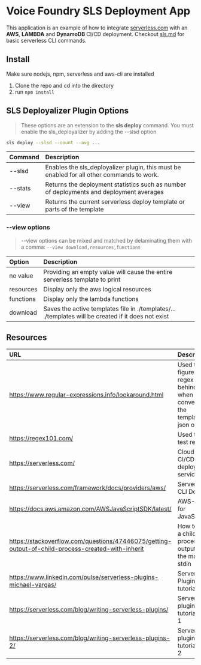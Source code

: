 # Voice Foundry SLS Deployment App

This application is an example of how to integrate [serverless.com](serverless.com) with an **AWS**, **LAMBDA** and **DynamoDB** CI/CD deployment. Checkout [sls.md](https://github.com/oussiden/vf-sls-delpoy/blob/master/sls.md) for basic serverless CLI commands.

## Install

Make sure nodejs, npm, serverless and aws-cli are installed

1. Clone the repo and cd into the directory
2. run `npm install`

## SLS Deployalizer Plugin Options

> These options are an extension to the **sls deploy** command. You must enable the sls_deployalizer by adding the --slsd option

```bash
sls deploy --slsd --count --avg ...
````

| Command | Description |
|:--------| :---------- |
|--slsd   | Enables the sls_deployalizer plugin, this must be enabled for all other commands to work. |
|--stats  | Returns the deployment statistics such as number of deployments and deployment averages |
|--view   | Returns the current serverless deploy template or parts of the template |

### **--view options**

> --view options can be mixed and matched by delaminating them with a comma: `--view download,resources,functions`

| Option  | Description |
|:----------| :---------- |
|no value   | Providing an empty value will cause the entire serverless template to print |
|resources  | Display only the aws logical resources |
|functions  | Display only the lambda functions |
|download   | Saves the active templates file in ./templates/...<br> ./templates will be created if it does not exist |

## Resources

| URL       | Description |
|:----------|:------------|
|https://www.regular-expressions.info/lookaround.html| Used to figure out regex look behind when converting the template to json object |
|https://regex101.com/| Used to test regex |
|https://serverless.com/| Cloud CI/CD deployment service|
|https://serverless.com/framework/docs/providers/aws/| Serverless CLI Docs |
|https://docs.aws.amazon.com/AWSJavaScriptSDK/latest/| AWS-SDK for JavaScript |
|https://stackoverflow.com/questions/47446075/getting-output-of-child-process-created-with-inherit| How to get a child process to output to the main stdin|
|https://www.linkedin.com/pulse/serverless-plugins-michael-vargas/| Serverless Plugin tutorial |
|https://serverless.com/blog/writing-serverless-plugins/| Serverless plugin tutorial part 1 |
|https://serverless.com/blog/writing-serverless-plugins-2/ | Serverless plugin tutorial part 2 |